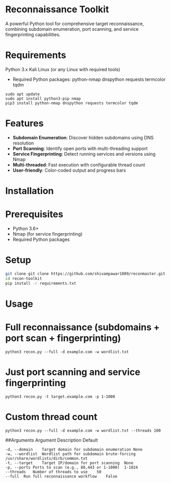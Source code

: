 # Reconnaissance Toolkit

A powerful Python tool for comprehensive target reconnaissance, combining subdomain enumeration, port scanning, and service fingerprinting capabilities.

# Requirements
Python 3.x
Kali Linux (or any Linux with required tools)

- Required Python packages:
python-nmap
dnspython
requests
termcolor
tqdm

```
sudo apt update
sudo apt install python3-pip nmap
pip3 install python-nmap dnspython requests termcolor tqdm
```

# Features

- **Subdomain Enumeration**: Discover hidden subdomains using DNS resolution
- **Port Scanning**: Identify open ports with multi-threading support
- **Service Fingerprinting**: Detect running services and versions using Nmap
- **Multi-threaded**: Fast execution with configurable thread count
- **User-friendly**: Color-coded output and progress bars

# Installation

# Prerequisites
- Python 3.6+
- Nmap (for service fingerprinting)
- Required Python packages

# Setup
```bash
git clone git clone https://github.com/shivampawar1009/reconmaster.git
cd recon-toolkit
pip install -r requirements.txt
```

# Usage


# Full reconnaissance (subdomains + port scan + fingerprinting)
```python3 recon.py --full -d example.com -w wordlist.txt```

# Just port scanning and service fingerprinting
```python3 recon.py -t target.example.com -p 1-1000```

# Custom thread count
```python3 recon.py --full -d example.com -w wordlist.txt --threads 100```


##Arguments
Argument	Description	Default
```
-d, --domain	Target domain for subdomain enumeration	None
-w, --wordlist	Wordlist path for subdomain brute-forcing	/usr/share/wordlists/dirb/common.txt
-t, --target	Target IP/domain for port scanning	None
-p, --ports	Ports to scan (e.g., 80,443 or 1-1000)	1-1024
--threads	Number of threads to use	50
--full	Run full reconnaissance workflow	False
```
